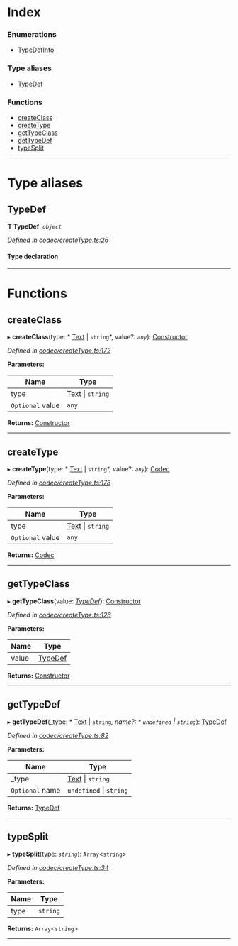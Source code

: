 

# Index

### Enumerations

* [TypeDefInfo](../enums/_codec_createtype_.typedefinfo.md)

### Type aliases

* [TypeDef](_codec_createtype_.md#typedef)

### Functions

* [createClass](_codec_createtype_.md#createclass)
* [createType](_codec_createtype_.md#createtype)
* [getTypeClass](_codec_createtype_.md#gettypeclass)
* [getTypeDef](_codec_createtype_.md#gettypedef)
* [typeSplit](_codec_createtype_.md#typesplit)

---

# Type aliases

<a id="typedef"></a>

##  TypeDef

**Ƭ TypeDef**: *`object`*

*Defined in [codec/createType.ts:26](https://github.com/polkadot-js/api/blob/1e88075/packages/types/src/codec/createType.ts#L26)*

#### Type declaration

___

# Functions

<a id="createclass"></a>

##  createClass

▸ **createClass**(type: * [Text](../classes/_text_.text.md) &#124; `string`*, value?: *`any`*): [Constructor](_types_.md#constructor)

*Defined in [codec/createType.ts:172](https://github.com/polkadot-js/api/blob/1e88075/packages/types/src/codec/createType.ts#L172)*

**Parameters:**

| Name | Type |
| ------ | ------ |
| type |  [Text](../classes/_text_.text.md) &#124; `string`|
| `Optional` value | `any` |

**Returns:** [Constructor](_types_.md#constructor)

___
<a id="createtype"></a>

##  createType

▸ **createType**(type: * [Text](../classes/_text_.text.md) &#124; `string`*, value?: *`any`*): [Codec](../interfaces/_types_.codec.md)

*Defined in [codec/createType.ts:178](https://github.com/polkadot-js/api/blob/1e88075/packages/types/src/codec/createType.ts#L178)*

**Parameters:**

| Name | Type |
| ------ | ------ |
| type |  [Text](../classes/_text_.text.md) &#124; `string`|
| `Optional` value | `any` |

**Returns:** [Codec](../interfaces/_types_.codec.md)

___
<a id="gettypeclass"></a>

##  getTypeClass

▸ **getTypeClass**(value: *[TypeDef](_codec_createtype_.md#typedef)*): [Constructor](_types_.md#constructor)

*Defined in [codec/createType.ts:126](https://github.com/polkadot-js/api/blob/1e88075/packages/types/src/codec/createType.ts#L126)*

**Parameters:**

| Name | Type |
| ------ | ------ |
| value | [TypeDef](_codec_createtype_.md#typedef) |

**Returns:** [Constructor](_types_.md#constructor)

___
<a id="gettypedef"></a>

##  getTypeDef

▸ **getTypeDef**(_type: * [Text](../classes/_text_.text.md) &#124; `string`*, name?: * `undefined` &#124; `string`*): [TypeDef](_codec_createtype_.md#typedef)

*Defined in [codec/createType.ts:82](https://github.com/polkadot-js/api/blob/1e88075/packages/types/src/codec/createType.ts#L82)*

**Parameters:**

| Name | Type |
| ------ | ------ |
| _type |  [Text](../classes/_text_.text.md) &#124; `string`|
| `Optional` name |  `undefined` &#124; `string`|

**Returns:** [TypeDef](_codec_createtype_.md#typedef)

___
<a id="typesplit"></a>

##  typeSplit

▸ **typeSplit**(type: *`string`*): `Array`<`string`>

*Defined in [codec/createType.ts:34](https://github.com/polkadot-js/api/blob/1e88075/packages/types/src/codec/createType.ts#L34)*

**Parameters:**

| Name | Type |
| ------ | ------ |
| type | `string` |

**Returns:** `Array`<`string`>

___

